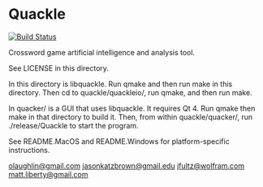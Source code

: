 Quackle
=======

[![Build Status](https://secure.travis-ci.org/quackle/quackle.png?branch=master)](http://travis-ci.org/quackle/quackle)

Crossword game artificial intelligence and analysis tool.

See LICENSE in this directory.

In this directory is libquackle. Run qmake and then run make in this directory. Then cd to quackle/quackleio/, run qmake, and then run make.

In quacker/ is a GUI that uses libquackle. It requires Qt 4. Run qmake then make in that directory to build it. Then, from within quackle/quacker/, run ./release/Quackle to start the program.

See README.MacOS and README.Windows for platform-specific instructions.

olaughlin@gmail.com
jasonkatzbrown@gmail.edu
jfultz@wolfram.com
matt.liberty@gmail.com
